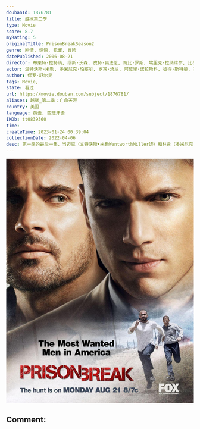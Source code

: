 ```yaml
---
doubanId: 1876781
title: 越狱第二季
type: Movie
score: 8.7
myRating: 5
originalTitle: PrisonBreakSeason2
genre: 剧情, 惊悚, 犯罪, 冒险
datePublished: 2006-08-21
director: 布莱特·拉特纳, 缪斯·沃森, 皮特·奥法伦, 鲍比·罗斯, 埃里克·拉纳维尔, 比尔·怀斯, 坦纳·吉尔, 格雷格·艾坦尼斯, 凯文·霍克斯, 布莱恩·斯派克, 尼尔森·麦科米克, 文森特马西阿诺, 德怀特·, 塞尔吉奥·米米卡
actor: 温特沃斯·米勒, 多米尼克·珀塞尔, 罗宾·汤尼, 阿莫里·诺拉斯科, 彼得·斯特曼, 罗伯特·克耐普, 韦德·威廉姆斯, 莎拉·韦恩·卡丽丝, 洛克蒙·邓巴, 威廉·菲克纳, 雷吉·李, 劳拉·韦德, 卡利斯勒·斯图德尔, ·埃弗摩尔, 亚历珊德拉·莱顿, 戴恩·罗兹, 克里斯托弗·贝瑞, 迈克尔·特瑞威诺, 马特·奥姆斯特德, 艾莉森·托尔曼, 艾伦·阿克斯, 斯蒂芬·考特尔, 马克·麦考利, 菲利普·爱德华·范·利尔, 特里·戴尔·帕克斯, 杰森·戴维斯, 查尔斯·贝克, 塔米·阮, 蒂莫西·沃克, 史蒂芬·切斯特·普林斯, 伊万·加姆贝尔, 丹顿·布朗·艾威特, 加里·格鲁布斯, 基莉·维尔茨, 香侬·休斯, 莫莉·梅·汤普森, 克里斯蒂安·斯托特, undefined, undefined, 约翰·, 蕾切尔·洛埃拉, undefined, 安吉·波林, 梅丽莎·奇雷洛, 斯泰西·基齐, 安德拉·福勒, 布拉德·霍金斯, 迈克尔·库立兹, 海伦娜·科勒沃恩, 莱斯特·斯派特, 克里斯·弗雷霍夫, 泰勒·尼科斯, 罗伯特·普拉尔戈, 凯文·杜恩, 雅森妮娅·加西亚, 妮可·莉, 蒂娜·霍尔姆斯, 凯瑟琳·威利斯, 斯图尔特·格利尔, 莱恩·加里逊, 马歇尔·奥尔曼, 霍莉·瓦兰丝, 保罗·安德斯坦, 约翰·赫德, 毛里斯·里佩克, 詹姆斯·迈克尔·泰勒, ·布兰科, 黛米·洛瓦托, 芭芭拉·伊芙·哈里斯, 库尔特·卡塞雷斯, 塞拉斯·威尔·米切尔, 凯莉·库柯, 杰夫·帕里, 马特·德卡罗, 乔·努内斯, 辛希亚·卡耶·麦克威廉姆斯, 杰米·雷内尔, 迈克尔·格霍尔克, 卡蜜尔·古阿蒂, 布莱恩·尼古拉斯, 康纳·欧法莱尔, 卡尔·马金恩, 帕特丽夏·温迪, 亚丽克斯·门纳塞斯, 马克·哈雷利克, 乔纳森·赫尔南德斯, 乔·胡尔特拉斯, 珊农·罗伊, 维布尔·弗利茨杰拉德, 伊斯梅尔·伊斯特·卡尔罗, 丹妮尔·坎贝尔, 金·寇兹, 戴安娜·斯卡尔维德, 凯莉·索恩, 克里斯汀·莱曼, 安东尼·约翰·邓尼森, 何塞·祖尼加, 罗密·罗斯蒙特, 雷·埃尔南德斯, 布兰顿·史密斯, 席尔瓦·克莱吉安, 里昂·拉瑟姆, 迪兰·明奈特, 马克斯·克里奇, 克里斯汀·马尔科
author: 保罗·舒尔灵
tags: Movie, 
state: 看过
url: https://movie.douban.com/subject/1876781/
aliases: 越狱_第二季：亡命天涯
country: 美国
language: 英语, 西班牙语
IMDb: tt0839360
time: 
createTime: 2023-01-24 00:39:04
collectionDate: 2022-04-06
desc: 第一季的最后一集，当迈克（文特沃斯•米勒WentworthMiller饰）和林肯（多米尼克•珀塞尔DominicPurcell饰）他们跑到黑帮老大阿布鲁奇派来的飞机所停泊的地方时，飞行员因...
---
```


![image](assets/p2201755957.jpg)

Comment: 
---

